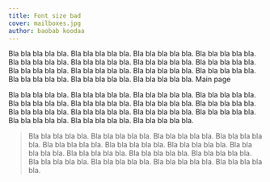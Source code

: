 ```yaml
---
title: Font size bad
cover: mailboxes.jpg
author: baobab koodaa
---
```


Bla bla bla bla bla. Bla bla bla bla bla. Bla bla bla bla bla. Bla bla bla bla bla. Bla bla bla bla bla. Bla bla bla bla bla. Bla bla bla bla bla. Bla bla bla bla bla. Bla bla bla bla bla. Bla bla bla bla bla. Bla bla bla bla bla. Bla bla bla bla bla. Bla bla bla bla bla. Bla bla bla bla bla. Bla bla bla bla bla. <re-link to="/">Main page</re-link> 

Bla bla bla bla bla. Bla bla bla bla bla. Bla bla bla bla bla. Bla bla bla bla bla. Bla bla bla bla bla. Bla bla bla bla bla. Bla bla bla bla bla. Bla bla bla bla bla. Bla bla bla bla bla. Bla bla bla bla bla. Bla bla bla bla bla. Bla bla bla bla bla. Bla bla bla bla bla. Bla bla bla bla bla. Bla bla bla bla bla.

> Bla bla bla bla bla. Bla bla bla bla bla. Bla bla bla bla bla. Bla bla bla bla bla. Bla bla bla bla bla. Bla bla bla bla bla. Bla bla bla bla bla. Bla bla bla bla bla. Bla bla bla bla bla. Bla bla bla bla bla. Bla bla bla bla bla. Bla bla bla bla bla. Bla bla bla bla bla. Bla bla bla bla bla. Bla bla bla bla bla.